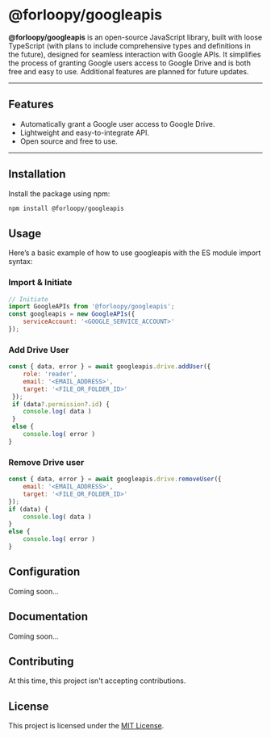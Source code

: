# @forloopy/googleapis

**@forloopy/googleapis** is an open-source JavaScript library, built with loose TypeScript (with plans to include comprehensive types and definitions in the future), designed for seamless interaction with Google APIs. It simplifies the process of granting Google users access to Google Drive and is both free and easy to use. Additional features are planned for future updates.

---

## Features

- Automatically grant a Google user access to Google Drive.
- Lightweight and easy-to-integrate API.
- Open source and free to use.

---

## Installation

Install the package using npm:

```bash
npm install @forloopy/googleapis
```

## Usage

Here’s a basic example of how to use googleapis with the ES module import syntax:

### Import & Initiate 

```javascript
// Initiate
import GoogleAPIs from '@forloopy/googleapis';
const googleapis = new GoogleAPIs({
	serviceAccount: '<GOOGLE_SERVICE_ACCOUNT>'
});
```

### Add Drive User

```javascript
const { data, error } = await googleapis.drive.addUser({
 	role: 'reader',
 	email: '<EMAIL_ADDRESS>',
 	target: '<FILE_OR_FOLDER_ID>'
 });
 if (data?.permission?.id) {
 	console.log( data )
 }
 else {
 	console.log( error )	
}
```

### Remove Drive user

```javascript
const { data, error } = await googleapis.drive.removeUser({
 	email: '<EMAIL_ADDRESS>',
 	target: '<FILE_OR_FOLDER_ID>'
});
if (data) {
 	console.log( data )
}
else {
 	console.log( error )	
}
```

## Configuration

Coming soon...

## Documentation

Coming soon...

## Contributing

At this time, this project isn't accepting contributions.

## License

This project is licensed under the [MIT License](https://opensource.org/license/mit).
